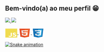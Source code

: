 ## Bem-vindo(a) ao meu perfil 😁

 <div>
   <a href="https://github.com/CBicoch">
   <img height="180em" src="https://github-readme-stats.vercel.app/api?username=CBicoch&show_icons=true&theme=tokyonight&include_all_commits=true&count_private=true"/>
   <img height="180em" src="https://github-readme-stats.vercel.app/api/top-langs/?username=CBicoch&layout=compact&langs_count=6&theme=tokyonight"/>

</div>
<div style="display: inline_block"><br>
  <img align="center" alt="Js" height="30" width="40" src="https://raw.githubusercontent.com/devicons/devicon/master/icons/javascript/javascript-plain.svg">
  <img align="center" alt="HTML" height="30" width="40" src="https://raw.githubusercontent.com/devicons/devicon/master/icons/html5/html5-original.svg">
  <img align="center" alt="CSS" height="30" width="40" src="https://raw.githubusercontent.com/devicons/devicon/master/icons/css3/css3-original.svg">
</div>
<div> 

  ![Snake animation](https://github.com/devemdobro/devemdobro/blob/output/github-contribution-grid-snake.svg)

</div>
